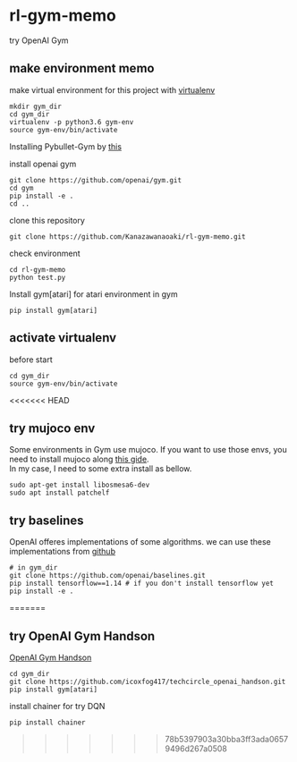# rl-gym-memo
try OpenAI Gym  

## make environment memo
make virtual environment for this project with [virtualenv](https://www.sejuku.net/blog/68398)
```
mkdir gym_dir
cd gym_dir
virtualenv -p python3.6 gym-env
source gym-env/bin/activate
```
Installing Pybullet-Gym by [this](http://gym.openai.com/docs/)

install openai gym
```
git clone https://github.com/openai/gym.git
cd gym
pip install -e .
cd ..
```
clone this repository
```
git clone https://github.com/Kanazawanaoaki/rl-gym-memo.git
```

check environment
```
cd rl-gym-memo
python test.py
```

Install gym[atari] for atari environment in gym
```
pip install gym[atari]
```

## activate virtualenv
before start
```
cd gym_dir
source gym-env/bin/activate
```

<<<<<<< HEAD
## try mujoco env
Some environments in Gym  use mujoco. If you want to use those envs, you need to install mujoco along [this gide](https://github.com/openai/mujoco-py#install-mujoco).  
In my case, I need to some extra install as bellow.
```
sudo apt-get install libosmesa6-dev
sudo apt install patchelf
```

## try baselines
OpenAI offeres implementations of some algorithms. we can use these implementations from [github](https://github.com/openai/baselines)
```
# in gym_dir
git clone https://github.com/openai/baselines.git
pip install tensorflow==1.14 # if you don't install tensorflow yet
pip install -e .
```
=======
## try OpenAI Gym Handson

[OpenAI Gym Handson](https://github.com/icoxfog417/techcircle_openai_handson)  

```
cd gym_dir
git clone https://github.com/icoxfog417/techcircle_openai_handson.git
pip install gym[atari]
```

install chainer for try DQN
```
pip install chainer
```
>>>>>>> 78b5397903a30bba3ff3ada06579496d267a0508
